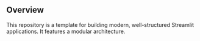 ## Overview

This repository is a template for building modern, well-structured Streamlit applications. It features a modular architecture.
